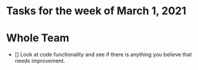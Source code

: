 # Tasks for the week of March 1, 2021 #

# Whole Team #

- [] Look at code functionality and see if there is anything you believe that needs improvement.

